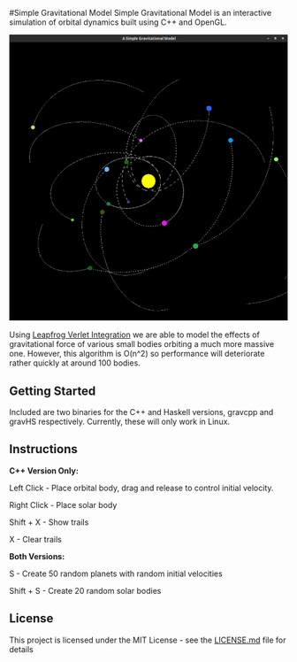 #Simple Gravitational Model
Simple Gravitational Model is an interactive simulation of orbital dynamics built using C++ and OpenGL. 

![Screen01](SimpleGravScreen01.png)

Using [Leapfrog Verlet Integration](https://en.wikipedia.org/wiki/Leapfrog_integration) we are able to model the effects of gravitational force of various small bodies orbiting a much more massive one. However, this algorithm is O(n^2) so performance will deteriorate rather quickly at around 100 bodies.

## Getting Started
Included are two binaries for the C++ and Haskell versions, gravcpp and gravHS respectively. Currently, these will only work in Linux.

## Instructions
**C++ Version Only:**

Left Click  - Place orbital body, drag and release to control initial velocity.

Right Click - Place solar body

Shift + X   - Show trails

X           - Clear trails

**Both Versions:**

S           - Create 50 random planets with random initial velocities

Shift + S   - Create 20 random solar bodies


## License

This project is licensed under the MIT License - see the [LICENSE.md](LICENSE.md) file for details
